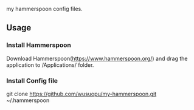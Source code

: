 my hammerspoon config files.

## Usage

### Install Hammerspoon
Download Hammerspoon(https://www.hammerspoon.org/) and drag the application to /Applications/ folder.


### Install Config file
git clone https://github.com/wusuopu/my-hammerspoon.git ~/.hammerspoon
